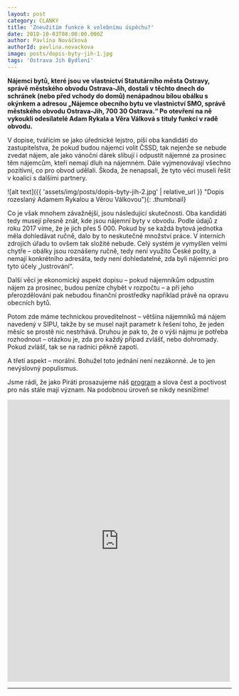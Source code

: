 ```yaml
---
layout: post
category: CLANKY
title: 'Zneužitím funkce k volebnímu úspěchu?'
date: 2018-10-03T08:00:00.000Z
author: Pavlína Nováčková
authorId: pavlina.novackova
image: posts/dopis-byty-jih-1.jpg
tags: 'Ostrava Jih Bydlení'
---
```


**Nájemci bytů, které jsou ve vlastnictví Statutárního města Ostravy, správě městského obvodu Ostrava-Jih, dostali v těchto dnech do schránek (nebo před vchody do domů) nenápadnou bílou obálku s okýnkem a adresou „Nájemce obecního bytu ve vlastnictví SMO, správě městského obvodu Ostrava-Jih, 700 30 Ostrava.“ Po otevření na ně vykoukli odesílatelé Adam Rykala a Věra Válková s tituly funkcí v radě obvodu.**

V dopise, tvářícím se jako úřednické lejstro, píší oba kandidáti do zastupitelstva, že pokud budou nájemci volit ČSSD, tak nejenže se nebude zvedat nájem, ale jako vánoční dárek slibují i odpustit nájemné za prosinec těm nájemcům, kteří nemají dluh na nájemném. Dále vyjmenovávají všechno pozitivní, co pro obvod udělali. Škoda, že nenapsali, že tyto věci museli řešit v koalici s dalšími partnery.

![alt text]({{ 'assets/img/posts/dopis-byty-jih-2.jpg' | relative_url }} "Dopis rozeslaný Adamem Rykalou a Věrou Válkovou"){: .thumbnail}

Co je však mnohem závažnější, jsou následující skutečnosti. Oba kandidáti tedy musejí přesně znát, kde jsou nájemní byty v obvodu. Podle údajů z roku 2017 víme, že je jich přes 5 000. Pokud by se každá bytová jednotka měla dohledávat ručně, dalo by to neskutečné množství práce. V interních zdrojích úřadu to ovšem tak složité nebude. Celý systém je vymyšlen velmi chytře – obálky jsou roznášeny ručně, tedy není využito České pošty, a nemají konkrétního adresáta, tedy není dohledatelné, zda byli nájemníci pro tyto účely „lustrování“.

Další věcí je ekonomický aspekt dopisu – pokud nájemníkům odpustím nájem za prosinec, budou peníze chybět v rozpočtu – a při jeho přerozdělování pak nebudou finanční prostředky například právě na opravu obecních bytů.

Potom zde máme technickou proveditelnost – většina nájemníků má nájem navedený v SIPU, takže by se musel najít parametr k řešení toho, že jeden měsíc se prostě nic nestrhává. Druhou je pak to, že o výši nájmu je potřeba rozhodnout – otázkou je, zda pro každý případ zvlášť, nebo dohromady. Pokud zvlášť, tak se na radnici pěkně zapotí.

A třetí aspekt – morální. Bohužel toto jednání není nezákonné. Je to jen nevýslovný populismus.

Jsme rádi, že jako Piráti prosazujeme náš <a href="{{ 'magistrat/' | relative_url }}">program</a> a slova čest a poctivost pro nás stále mají význam. Na podobnou úroveň se nikdy nesnížíme!

<iframe src="https://www.facebook.com/plugins/post.php?href=https%3A%2F%2Fwww.facebook.com%2Fmob.ovajih%2Fposts%2F1885132954941331&width=500" width="500" height="633" style="border:none;overflow:hidden" scrolling="no" frameborder="0" allowTransparency="true" allow="encrypted-media"></iframe>

---
